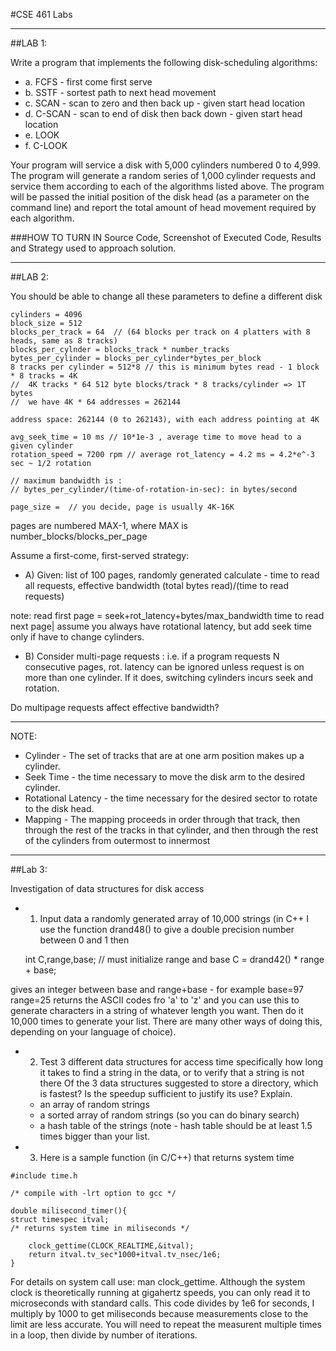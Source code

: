 #CSE 461 Labs

---

##LAB 1:

Write a program that implements the following disk-scheduling algorithms:
 * a. FCFS - first come first serve
 * b. SSTF - sortest path to next head movement
 * c. SCAN - scan to zero and then back up - given start head location
 * d. C-SCAN - scan to end of disk then back down - given start head location
 * e. LOOK 
 * f. C-LOOK 

Your program will service a disk with 5,000 cylinders numbered 0 to 4,999. The program will generate a random 
series of 1,000 cylinder requests and service them according to each of the algorithms listed above. The 
program will be passed the initial position of the disk head (as a parameter on the command line) and report 
the total amount of head movement required by each algorithm.

###HOW TO TURN IN
Source Code, Screenshot of Executed Code, Results and Strategy used to approach solution. 

---

##LAB 2:

You should be able to change all these parameters to define a different disk

```
cylinders = 4096 
block_size = 512
blocks_per_track = 64  // (64 blocks per track on 4 platters with 8 heads, same as 8 tracks)
blocks_per_cylnder = blocks_track * number_tracks
bytes_per_cylinder = blocks_per_cylinder*bytes_per_block
8 tracks per cylinder = 512*8 // this is minimum bytes read - 1 block * 8 tracks = 4K
//  4K tracks * 64 512 byte blocks/track * 8 tracks/cylinder => 1T bytes
//  we have 4K * 64 addresses = 262144

address space: 262144 (0 to 262143), with each address pointing at 4K

avg_seek_time = 10 ms // 10*1e-3 , average time to move head to a given cylinder
rotation_speed = 7200 rpm // average rot_latency = 4.2 ms = 4.2*e^-3 sec ~ 1/2 rotation

// maximum bandwidth is :
// bytes_per_cylinder/(time-of-rotation-in-sec): in bytes/second

page_size =  // you decide, page is usually 4K-16K

```
pages are numbered MAX-1, where MAX is number_blocks/blocks_per_page 

Assume a first-come, first-served strategy:

 * A) Given: list of 100 pages, randomly generated
	calculate - time to read all requests, 
	effective bandwidth (total bytes read)/(time to read requests)

 note: read first page = seek+rot_latency+bytes/max_bandwidth
	time to read next page| assume you always have rotational latency, but
	add seek time only if have to change cylinders.
	  
 * B) Consider multi-page requests : i.e. if a program requests N consecutive pages, rot. 
      latency can be ignored unless request is on more than one cylinder. If it does, switching 
      cylinders incurs seek and rotation.

Do multipage requests affect effective bandwidth?

---

NOTE:
 * Cylinder - The set of tracks that are at one arm position makes up a cylinder.
 * Seek Time - the time necessary to move the disk arm to the desired cylinder.
 * Rotational Latency - the time necessary for the desired sector to rotate to the disk head.
 * Mapping - The mapping proceeds in order through that track, then through the rest of the tracks in that cylinder, and then through the rest of the cylinders from outermost to innermost

---

##Lab 3:

Investigation of data structures for disk access

 * 1) Input data a randomly generated array of 10,000 strings 
 (in C++ I use the function drand48() to give a double precision number between 0 and 1 then 
  
    int C,range,base; // must initialize range and base
    C = drand42() * range + base;

  gives an integer between base and range+base - for example base=97 range=25 returns the
  ASCII codes fro 'a' to 'z' and you can use this to generate characters in a string of 
  whatever length you want. Then do it 10,000 times to generate your list. There are many
  other ways of doing this, depending on your language of choice).

 * 2) Test 3 different data structures for access time
   specifically how long it takes to find a string in the data, or to verify that a string is not there
   Of the 3 data structures suggested to store a directory, which is fastest? Is the
   speedup sufficient to justify its use? Explain.
    
    * an array of random strings
    * a sorted array of random strings (so you can do binary search)
    * a hash table of the strings (note - hash table should be at least 1.5 times bigger than your list.
   
 * 3) Here is a sample function (in C/C++) that returns system time
 
```
#include time.h

/* compile with -lrt option to gcc */

double milisecond_timer(){
struct timespec itval;
/* returns system time in miliseconds */

	clock_gettime(CLOCK_REALTIME,&itval);
	return itval.tv_sec*1000+itval.tv_nsec/1e6;
}
```
For details on system call use: man clock_gettime. Although the system clock is theoretically
running at gigahertz speeds, you can only read it to microseconds with standard calls. This
code divides by 1e6 for seconds, I multiply by 1000 to get miliseconds because measurements close to
the limit are less accurate. You will need to repeat the measurent multiple times in a loop, then
divide by number of iterations.



